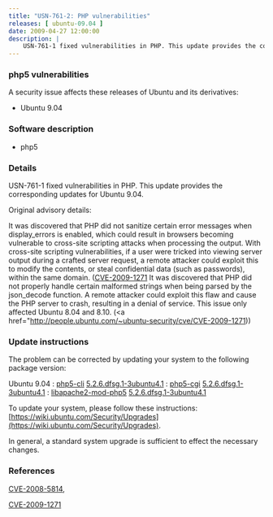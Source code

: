 ```yaml
---
title: "USN-761-2: PHP vulnerabilities"
releases: [ ubuntu-09.04 ]
date: 2009-04-27 12:00:00
description: |
    USN-761-1 fixed vulnerabilities in PHP. This update provides the corresponding updates for Ubuntu 9.04.
--- 
```

 
### php5 vulnerabilities

A security issue affects these releases of Ubuntu and its derivatives:

* Ubuntu 9.04

### Software description

* php5 

### Details

USN-761-1 fixed vulnerabilities in PHP. This update provides the corresponding updates for Ubuntu 9.04.

Original advisory details:

 It was discovered that PHP did not sanitize certain error messages when display_errors is enabled, which could result in browsers becoming vulnerable to cross-site scripting attacks when processing the output. With cross-site scripting vulnerabilities, if a user were tricked into viewing server output during a crafted server request, a remote attacker could exploit this to modify the contents, or steal confidential data (such as passwords), within the same domain. ([CVE-2009-1271](http://people.ubuntu.com/~ubuntu-security/cve/CVE-2008-5814">CVE-2008-5814</a>) It was discovered that PHP did not properly handle certain malformed strings when being parsed by the json_decode function. A remote attacker could exploit this flaw and cause the PHP server to crash, resulting in a denial of service. This issue only affected Ubuntu 8.04 and 8.10. (<a href="http://people.ubuntu.com/~ubuntu-security/cve/CVE-2009-1271)) 

### Update instructions

The problem can be corrected by updating your system to the following package version:

Ubuntu 9.04
 : [php5-cli](https://launchpad.net/ubuntu/+source/php5) <span> [5.2.6.dfsg.1-3ubuntu4.1](https://launchpad.net/ubuntu/+source/php5/5.2.6.dfsg.1-3ubuntu4.1) </span> 
 : [php5-cgi](https://launchpad.net/ubuntu/+source/php5) <span> [5.2.6.dfsg.1-3ubuntu4.1](https://launchpad.net/ubuntu/+source/php5/5.2.6.dfsg.1-3ubuntu4.1) </span> 
 : [libapache2-mod-php5](https://launchpad.net/ubuntu/+source/php5) <span> [5.2.6.dfsg.1-3ubuntu4.1](https://launchpad.net/ubuntu/+source/php5/5.2.6.dfsg.1-3ubuntu4.1) </span> 

To update your system, please follow these instructions: [https://wiki.ubuntu.com/Security/Upgrades](https://wiki.ubuntu.com/Security/Upgrades).

In general, a standard system upgrade is sufficient to effect the necessary changes. 

### References

 [CVE-2008-5814](http://people.ubuntu.com/~ubuntu-security/cve/CVE-2008-5814), 

 [CVE-2009-1271](http://people.ubuntu.com/~ubuntu-security/cve/CVE-2009-1271)
 
